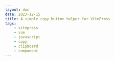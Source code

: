 ```yaml
---
layout: doc
date: 2023-12-15
title: A simple copy button helper for VitePress
tags:
    - vitepress
    - vue
    - javascript
    - copy
    - clipboard
    - component
---
```


<Title/>


## Positioning Buttons relative to `code`-blocks
| markdown | html |
| --- | --- | 
| <nobr>`` `button at the end`<C/> ``</nobr> | <nobr>`button at the end`<C/></nobr> 
| <nobr>`` <C/>`button at the start` ``</nobr> | <nobr><C/>`button at the start`</nobr> |

The button is rendered on the inside of the code block in order of occurence. 

You can force the button to be rendered on a specific side by setting the `position` prop to `start` or `end`:

| markdown | html |
| --- | --- | 
| <nobr>`` `button at the end, rendered at start`<C position="start"/> ``</nobr> | <nobr>`button at the end, rendered at start`<C position="start"/></nobr> 
| <nobr>`` <C position="end"/>`button at the start, rendered at end` ``</nobr> | <nobr><C position="end"/>`button at the start, rendered at end`</nobr> |

In the examples above, the natural order of the button is reversed by setting the `position` prop.

> Default behaviour can be changed globally by setting the `position` default setting to `start` or `end`.


## Selecting `code`-block targets

| markdown | html |
| --- | --- |
| <nobr>`` `before` <C/> `after` ``</nobr> | <nobr>`before` <C/> `after`</nobr> |

The button attaches itself to the _previous_ code-sibling by default. 
This can be changed on a per-button basis by setting the `target` prop to `next`:

| markdown | html |
| --- | --- |
| <nobr>`` `before` <C target="next"/> `after` ``</nobr> | <nobr>`before` <C target="next"/> `after`</nobr> |
| <nobr>`` `before` <C target="next" position="end"/> `after` ``</nobr> | <nobr>`before` <C target="next" position="end"/> `after`</nobr> |


The button is attached to the _next_ code-sibling. The first button is rendered at the start of the code block, because it uses implicit `position="auto"` and is attached from the left.   

> By default, a button wedged between two code-nodes is attached to the previous code-sibling. This can be changed globally by changing the `preferSibling` default setting to `next`.

## Labels and Messages

| markdown | html |
| --- | --- |
| <nobr>`` `node_nodules`<C label="copy & paste to .gitignore"/> ``</nobr> | <nobr>`node_nodules`<C label="copy & paste to .gitignore"/></nobr> |
| <nobr>`` `ls -la`<C message="paste in shell">sh</C> ``</nobr> | <nobr>`ls -la`<C message="paste in shell">sh</C></nobr> |
| <nobr>`` `ls -la`<C message="内容已复制到剪贴板"/> ``</nobr> | <nobr>`ls -la`<C message="内容已复制到剪贴板"/></nobr> |
| <nobr>`` `npm init -y`<C message="copied '$CONTENT'" /> ``</nobr> | <nobr>`npm init -y`<C message="copied '$CONTENT'" /></nobr> |

The button label can be set by using the `label` prop or by using the default slot, although the `label` prop takes precedence over the default slot. 

Also, using the prop does not pollute the source markdown, so it's recommended to use the `label` prop.

Labels are very useful to provide context on where to paste the copied content.

As demonstrated in the last example, you can reference the copied content by using the `$CONTENT` placeholder in the `message` prop.

> Both `label` and `message` props can be set globally by changing the `label` and `message` default settings. This is useful if you want to translate the button label and message.

## Standalone Buttons

| markdown | html |
| --- | --- |
| <nobr>`` No content-prop - no button <C/> ``</nobr> | <nobr>No content-prop - no button <C/></nobr> |
| <nobr>`` This will render a button <C content="yo :D"/> ``</nobr> | <nobr>This will render a button <C content="yo :D"/></nobr> |
| <nobr>`` <C content="very good">Click here to copy!</C> ``</nobr> | <nobr><C content="very good">Click here to copy!</C></nobr> |

Standalone buttons can be created by including the `content` prop. This is useful if you want to create a button that is not attached to a code block. 

If you omit the `content` prop, the button will not be rendered. `position` and `target` props have no effect on standalone buttons.



